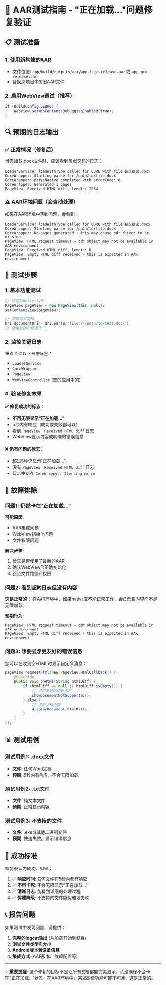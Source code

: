 # 🧪 AAR测试指南 - "正在加载..."问题修复验证

## 📋 测试准备

### 1. 使用新构建的AAR
- 文件位置: `app/build/outputs/aar/app-lite-release.aar` 或 `app-pro-release.aar`
- 替换您项目中的旧AAR文件

### 2. 启用WebView调试（推荐）
```java
if (BuildConfig.DEBUG) {
    WebView.setWebContentsDebuggingEnabled(true);
}
```

## 🔍 预期的日志输出

### ✅ 正常情况（修复后）
当您加载.docx文件时，应该看到类似这样的日志：

```
LoaderService: loadWithType called for CORE with file 会议结论.docx
CoreWrapper: Starting parse for /path/to/file.docx
CoreWrapper: parseNative completed with errorCode: 0
CoreWrapper: Generated 1 pages
PageView: Received HTML diff, length: 1234
```

### ⚠️ AAR环境问题（会自动处理）
如果在AAR环境中遇到问题，会看到：

```
LoaderService: loadWithType called for CORE with file 会议结论.docx
CoreWrapper: Starting parse for /path/to/file.docx
CoreWrapper: No pages generated - this may cause odr object to be missing
PageView: HTML request timeout - odr object may not be available in AAR environment
PageView: Received HTML diff, length: 0
PageView: Empty HTML diff received - this is expected in AAR environment
```

## 🎯 测试步骤

### 1. 基本功能测试
```java
// 在您的Activity中
PageView pageView = new PageView(this, null);
setContentView(pageView);

// 加载测试文档
Uri documentUri = Uri.parse("file:///path/to/test.docx");
// 使用您的加载逻辑...
```

### 2. 监控关键日志
重点关注以下日志标签：
- `LoaderService`
- `CoreWrapper` 
- `PageView`
- `WebViewController` (您的应用中的)

### 3. 验证修复效果

#### ✅ 修复成功的标志：
- **不再无限显示"正在加载..."**
- 5秒内有响应（成功或失败都可以）
- 看到 `PageView: Received HTML diff` 日志
- WebView显示内容或明确的错误信息

#### ❌ 仍有问题的标志：
- 超过5秒仍显示"正在加载..."
- 没有 `PageView: Received HTML diff` 日志
- 日志中断在 `CoreWrapper: Starting parse`

## 🔧 故障排除

### 问题1: 仍然卡在"正在加载..."
**可能原因**: 
- AAR集成问题
- WebView初始化问题
- 文件权限问题

**解决步骤**:
1. 检查是否使用了最新的AAR
2. 确认WebView已正确初始化
3. 验证文件路径和权限

### 问题2: 看到超时日志但没有内容
**这是正常的！** 在AAR环境中，如果native库不能正常工作，会显示空内容而不是无限加载。

**预期行为**:
```
PageView: HTML request timeout - odr object may not be available in AAR environment
PageView: Empty HTML diff received - this is expected in AAR environment
```

### 问题3: 想要显示更友好的错误信息
您可以在收到空HTML时显示自定义消息：

```java
pageView.requestHtml(new PageView.HtmlCallback() {
    @Override
    public void onHtml(String htmlDiff) {
        if (htmlDiff == null || htmlDiff.isEmpty()) {
            // 显示友好的错误信息
            showDocumentNotSupported();
        } else {
            // 显示文档内容
            displayDocument(htmlDiff);
        }
    }
});
```

## 📊 测试用例

### 测试用例1: .docx文件
- **文件**: 任何Word文档
- **预期**: 5秒内有响应，不会无限加载

### 测试用例2: .txt文件  
- **文件**: 纯文本文件
- **预期**: 正常显示内容

### 测试用例3: 不支持的文件
- **文件**: .exe或其他二进制文件
- **预期**: 快速失败，显示错误信息

## 🎉 成功标准

修复被认为成功，如果：

1. ✅ **响应时间**: 任何文件在5秒内都有响应
2. ✅ **不再卡死**: 不会无限显示"正在加载..."
3. ✅ **清晰日志**: 能看到详细的处理过程
4. ✅ **优雅降级**: 不支持的文件能优雅地失败

## 📞 报告问题

如果测试中发现问题，请提供：

1. **完整的logcat输出** (从加载开始到结束)
2. **测试文件类型和大小**
3. **Android版本和设备信息**
4. **集成方式** (AAR版本、依赖配置等)

---

💡 **重要提醒**: 这个修复的目标不是让所有文档都能完美显示，而是确保不会卡在"正在加载..."状态。在AAR环境中，某些高级功能可能不可用，这是正常的。